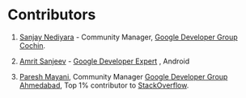 Contributors
===
1. [Sanjay Nediyara](http://sanjy.co) - Community Manager, [Google Developer Group Cochin](developers.google.com/groups/chapter/106046004645175854179/).

2. [Amrit Sanjeev](https://plus.google.com/u/0/+AmritSanjeev/about) - [Google Developer Expert](https://developers.google.com/experts/) , Android 
 
3. [Paresh Mayani](https://plus.google.com/+PareshMayani/posts), Community Manager [Google Developer Group Ahmedabad](https://developers.google.com/groups/chapter/106261089114347152720/), Top 1% contributor to [StackOverflow](http://stackoverflow.com/users/379693/paresh-mayani). 
